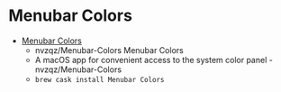# Menubar Colors
- [Menubar Colors](https://github.com/nvzqz/Menubar-Colors)
  -  nvzqz/Menubar-Colors Menubar Colors
  - A macOS app for convenient access to the system color panel - nvzqz/Menubar-Colors
  - `brew cask install Menubar Colors`
